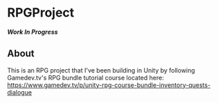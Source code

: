 # RPGProject
***Work In Progress***
## About ##
This is an RPG project that I've been building in Unity by following Gamedev.tv's RPG bundle tutorial course located here: https://www.gamedev.tv/p/unity-rpg-course-bundle-inventory-quests-dialogue
